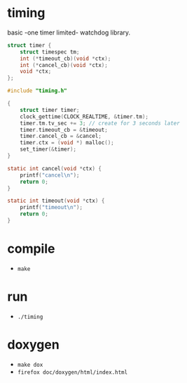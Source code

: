 # timing

basic -one timer limited- watchdog library.

```c
struct timer {
	struct timespec tm;
	int (*timeout_cb)(void *ctx);
	int (*cancel_cb)(void *ctx);
	void *ctx;
};
```

```c
#include "timing.h"

{
	struct timer timer;
	clock_gettime(CLOCK_REALTIME, &timer.tm);
	timer.tm.tv_sec += 3; // create for 3 seconds later
	timer.timeout_cb = &timeout;
	timer.cancel_cb = &cancel;
	timer.ctx = (void *) malloc();
	set_timer(&timer);
}

static int cancel(void *ctx) {
	printf("cancel\n");
	return 0;
}

static int timeout(void *ctx) {
	printf("timeout\n");
	return 0;
}
```

# compile
* `make`

# run
* `./timing`

# doxygen

* `make dox`
* `firefox doc/doxygen/html/index.html`
